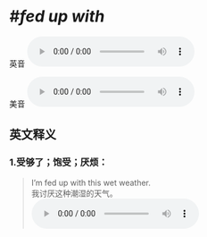 # ***\#fed up with*** 
英音
<audio src="./media/fed up with1.aac" controls="controls"></audio>

美音
<audio src="./media/fed up with2.aac" controls="controls"></audio>



  

英文释义
---
### 1.**受够了；饱受；厌烦：**  

 > I’m fed up with this wet weather.  
 > 我讨厌这种潮湿的天气。    
<audio src="./media/feed-7.aac" controls="controls"></audio>


